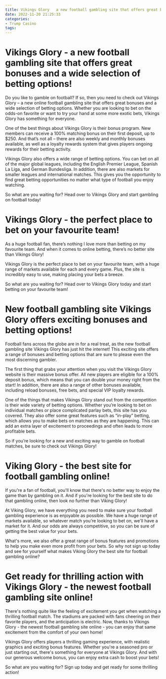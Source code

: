 ```yaml
---
title: Vikings Glory   a new football gambling site that offers great bonuses and a wide selection of betting options!
date: 2022-11-20 21:25:33
categories:
- Trump Casino
tags:
---
```



#  Vikings Glory - a new football gambling site that offers great bonuses and a wide selection of betting options!

Do you like to gamble on football? If so, then you need to check out Vikings Glory – a new online football gambling site that offers great bonuses and a wide selection of betting options. Whether you are looking to bet on the odds-on favorite or want to try your hand at some more exotic bets, Vikings Glory has something for everyone.

One of the best things about Vikings Glory is their bonus program. New members can receive a 100% matching bonus on their first deposit, up to $250. And that’s not all – there are also weekly and monthly bonuses available, as well as a loyalty rewards system that gives players ongoing rewards for their betting activity.

Vikings Glory also offers a wide range of betting options. You can bet on all of the major global leagues, including the English Premier League, Spanish La Liga, and German Bundesliga. In addition, there are also markets for smaller leagues and international matches. This gives you the opportunity to find great betting opportunities no matter what type of football you enjoy watching.

So what are you waiting for? Head over to Vikings Glory and start gambling on football today!

#  Vikings Glory - the perfect place to bet on your favourite team!

As a huge football fan, there’s nothing I love more than betting on my favourite team. And when it comes to online betting, there’s no better site than Vikings Glory!

Vikings Glory is the perfect place to bet on your favourite team, with a huge range of markets available for each and every game. Plus, the site is incredibly easy to use, making placing your bets a breeze.

So what are you waiting for? Head over to Vikings Glory today and start betting on your favourite team!

#  New football gambling site Vikings Glory offers exciting bonuses and betting options!

Football fans across the globe are in for a real treat, as the new football gambling site Vikings Glory has just hit the internet! This exciting site offers a range of bonuses and betting options that are sure to please even the most discerning gambler.

The first thing that grabs your attention when you visit the Vikings Glory website is their massive bonus offer. All new players are eligible for a 100% deposit bonus, which means that you can double your money right from the start! In addition, there are also a range of other bonuses available, including reload bonuses, free bets, and special VIP loyalty rewards.

One of the things that makes Vikings Glory stand out from the competition is their wide variety of betting options. Whether you’re looking to bet on individual matches or place complicated parlay bets, this site has you covered. They also offer some great features such as “in-play” betting, which allows you to make bets on matches as they are happening. This can add an extra layer of excitement to proceedings and often leads to more profitable bets.

So if you’re looking for a new and exciting way to gamble on football matches, be sure to check out Vikings Glory!

#  Viking Glory - the best site for football gambling online!

If you're a fan of football, you'll know that there's no better way to enjoy the game than by gambling on it. And if you're looking for the best site to do that gambling online, then look no further than Viking Glory!

At Viking Glory, we have everything you need to make sure your football gambling experience is as enjoyable as possible. We have a huge range of markets available, so whatever match you're looking to bet on, we'll have a market for it. And our odds are always competitive, so you can be sure of getting the best value for your bets.

What's more, we also offer a great range of bonus features and promotions to help you make even more profit from your bets. So why not sign up today and see for yourself what makes Viking Glory the best site for football gambling online?

#  Get ready for thrilling action with Vikings Glory - the newest football gambling site online!

There's nothing quite like the feeling of excitement you get when watching a thrilling football match. The stadiums are packed with fans cheering on their favorite players, and the anticipation is electric. Now, thanks to Vikings Glory - the newest football gambling site online - you can enjoy that same excitement from the comfort of your own home!

Vikings Glory offers players a thrilling gaming experience, with realistic graphics and exciting bonus features. Whether you're a seasoned pro or just starting out, there's something for everyone at Vikings Glory. And with our generous welcome bonus, you can enjoy extra cash to boost your bets!

So what are you waiting for? Sign up today and get ready for some thrilling action!